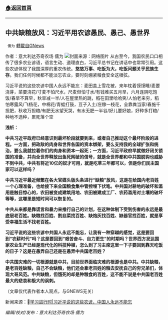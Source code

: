 ###  [:house:返回首頁](https://github.com/ourhimalayas/txt)
---


## 中共缺粮放风：习近平用农谚愚民、愚己、愚世界
` 儒为` [轉載自GNews](https://gnews.org/zh-hans/1549555/)

作者：意大利达芬奇农场 儒为
![](https://assets.gnews.org/wp-content/uploads/2021/09/农谚.jpeg)封面来源：网络图片
从古至今，我国农民口口相传了很多农业谚语，语言生动、道理直白，习近平总书记在讲话中也常常引用。这些农谚体现了我国深厚的重农传统。**悠悠万事、吃饭为大，吃饭问题关乎民族生存**。我们任何时候都不能淡忘农业，要时刻绷紧粮食安全这根弦。

习近平说的这些农谚中国人永远不能忘：麦田盖上雪花被，来年枕着馍馍睡/麦要浇芽，菜要浇花/寸麦不怕尺水，尺麦但怕寸水/有钱难买五月旱，六月连阴吃饱饭/春旱不算早，秋旱减一半/人在屋里热的跳，稻在田里哈哈笑/人怕老来穷，稻怕寒露风/飞杨花，中棉花/青蛙打鼓，豆子入土/庄稼一枝花，全靠粪当家/春施千担肥，秋收万担粮/有肥无水望天哭，有水无肥一半谷/好儿要好娘，好种多打粮/种地不选种，累死落个空

**浅析：**

**中共习近平政府已经意识到最坏阶段就要到来，或者自己推动这个最坏阶段的进程。一方面，把政敌的肉身和世界各国的资本绑架，要么支持我的全球扩张和统治，要么我就拉着你们的肉身和资本一起死；一方面，习近平政府早就做好闭关锁国的准备，并向全世界释放出鱼死网破的信号，就是全世界都和中共国脱钩也威胁不到中共，中共有将近10亿的奴才可用，就是吃草三年都可以，但是你们民主国家可以这样吗？**

**中共习近平最近频繁在各大官媒头版头条进行“缺粮”放风，这是在给国内老百姓一个心理准备，也给接下来全国粮食集中管控埋下伏笔。中共国对耕地的破坏和滥用是触目惊心的，农田被变成建筑用地、农田被建成工厂、农药滥用对土壤的破坏等等，这哪里是短时间可以恢复的。**

**中共从来都是靠谎言和暴力来推行自己的计划，在这种体制下受到伤害的永远是最底层老百姓。缺粮找百姓、割韭菜找百姓、缺炮灰找百姓、缺器官找百姓，就是享受幸福生活不找老百姓。**

**习近平说的这些农谚中共国人永远不能忘，让我有一种穿越的感觉，这是要回到“农耕时代”吗？这是要回到“艰苦奋斗、自力更生”的时期吗？世界西方发达国家农业生产已经是现代化的科技种植，怎么到了习主席这里一下子要回到靠天吃饭的日子？这是在愚弄自己还是在愚弄中共国老百姓？**

**中共国灾难的一切根源就是中共，目前世界面临灾难的根源也是中共。中共缺粮，是老百姓缺粮，自己不会缺粮，他们还会拿老百姓的粮去安抚自己的穷兄弟们，体现大哥风范。中共缺粮，但饿死的却是种粮食的百姓，这不能不说是中共国老百姓最大的悲哀和极大的讽刺。**

（文章仅代表作者本人观点，与GNEWS无关）

新闻来源：🔗[学习进行时|习近平说的这些农谚，中国人永远不能忘](http://www.news.cn/politics/xxjxs/2021-09/23/c_1127891174.htm)

*编辑/校对/发布：意大利达芬奇农场 儒为*

